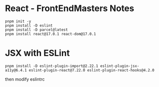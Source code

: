 # React - FrontEndMasters Notes

```
pnpm init -y
pnpm install -D eslint
pnpm install -D parcel@latest
pnpm install react@17.0.1 react-dom@17.0.1
```

# JSX with ESLint

```
pnpm install -D eslint-plugin-import@2.22.1 eslint-plugin-jsx-a11y@6.4.1 eslint-plugin-react@7.22.0 eslint-plugin-react-hooks@4.2.0
```

then modify eslintrc
